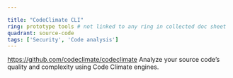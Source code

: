 ```yaml
---

title: "CodeClimate CLI"
ring: prototype tools # not linked to any ring in collected doc sheet
quadrant: source-code
tags: ['Security', 'Code analysis']
---
```

https://github.com/codeclimate/codeclimate
Analyze your source code’s quality and complexity using Code Climate engines.
